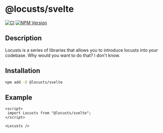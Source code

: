 # @locusts/svelte

[![CI](https://github.com/locusts-r-us/locusts/actions/workflows/node.yml/badge.svg)](https://github.com/locusts-r-us/locusts/actions/workflows/node.yml)
[![NPM Version](https://img.shields.io/npm/v/locusts?logo=svelte&label=NPM%20Package)](https://www.npmjs.com/package/locusts)

## Description

Locusts is a series of libraries that allows you to introduce locusts into your codebase.
Why would you want to do that? I don't know.

## Installation

```sh
npm add -D @locusts/svelte
```

## Example

```svelte
<script>
 import Locusts from "@locusts/svelte";
</script>

<Locusts />
```